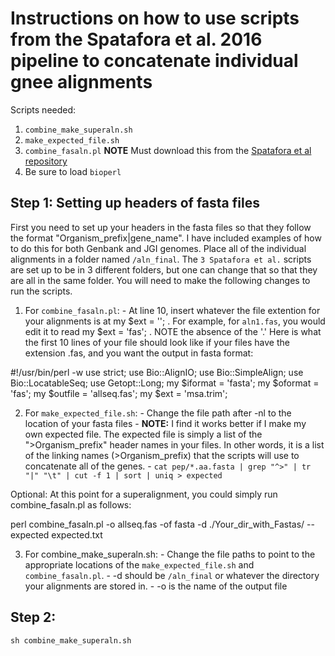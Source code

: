 # Instructions on how to use scripts from the Spatafora et al. 2016 pipeline to concatenate individual gnee alignments
Scripts needed:
1. `combine_make_superaln.sh`
2. `make_expected_file.sh`
3. `combine_fasaln.pl` **NOTE** Must download this from the [Spatafora et al repository](https://github.com/zygolife/Phylogenomics/blob/master/Spatafora_et_al_2016/scripts/combine_fasaln.pl)
4. Be sure to load `bioperl`

## Step 1: Setting up headers of fasta files

First you need to set up your headers in the fasta files so that they follow the format "Organism_prefix|gene_name". I have included examples of how to do this for both Genbank and JGI genomes. Place all of the individual alignments in a folder named `/aln_final`. The `3 Spatafora et al.` scripts are set up to be in 3 different folders, but one can change that so that they are all in the same folder. You will need to make the following changes to run the scripts.

  1. For `combine_fasaln.pl`:
    - At line 10, insert whatever the file extention for your alignments is at my $ext = ''; . For example, for `aln1.fas`, you would edit it to read my $ext = 'fas'; . NOTE the absence of the '.'
    Here is what the first 10 lines of your file should look like if your files have the extension .fas, and you want the output in fasta format:

#!/usr/bin/perl -w
use strict;
use Bio::AlignIO;
use Bio::SimpleAlign;
use Bio::LocatableSeq;
use Getopt::Long;
my $iformat = 'fasta';
my $oformat = 'fas';
my $outfile = 'allseq.fas';
my $ext = 'msa.trim';
    
    
  2. For `make_expected_file.sh`:
    - Change the file path after -nl to the location of your fasta files
    - **NOTE:** I find it works better if I make my own expected file. The expected file is simply a list of the ">Organism_prefix" header names in your files. In other words, it is a list of the linking names (>Organism_prefix) that the scripts will use to concatenate all of the genes.
    - `cat pep/*.aa.fasta | grep "^>" | tr "|" "\t" | cut -f 1 | sort | uniq > expected`
  
  Optional: At this point for a superalignment, you could simply run combine_fasaln.pl as follows:

perl combine_fasaln.pl -o allseq.fas -of fasta -d ./Your_dir_with_Fastas/ --expected expected.txt
  
  3. For combine_make_superaln.sh:
    - Change the file paths to point to the appropriate locations of the `make_expected_file.sh` and `combine_fasaln.pl`.
    - -d should be `/aln_final` or whatever the directory your alignments are stored in.
    - -o is the name of the output file

## Step 2: 
`sh combine_make_superaln.sh`



